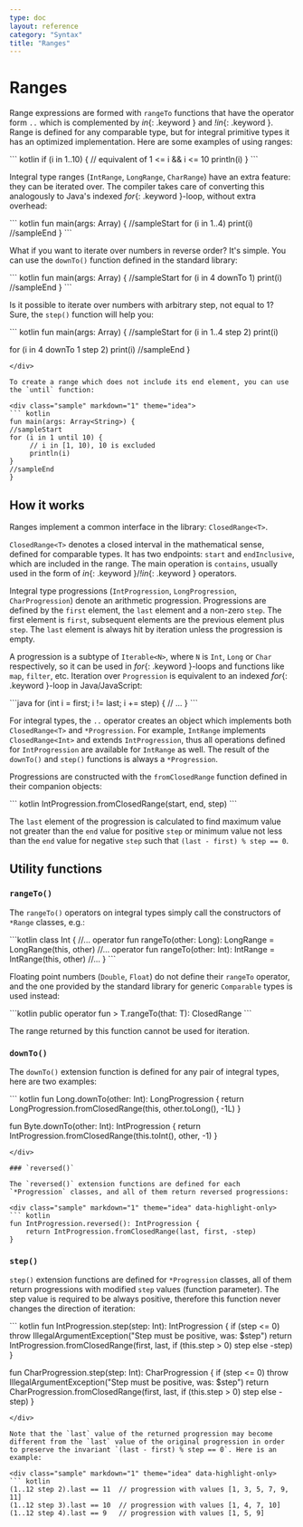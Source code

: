 ```yaml
---
type: doc
layout: reference
category: "Syntax"
title: "Ranges"
---
```


# Ranges

Range expressions are formed with `rangeTo` functions that have the operator form `..` which is complemented by *in*{: .keyword } and *!in*{: .keyword }.
Range is defined for any comparable type, but for integral primitive types it has an optimized implementation. Here are some examples of using ranges:

<div class="sample" markdown="1" theme="idea" data-highlight-only>
``` kotlin
if (i in 1..10) { // equivalent of 1 <= i && i <= 10
    println(i)
}
```
</div>

Integral type ranges (`IntRange`, `LongRange`, `CharRange`) have an extra feature: they can be iterated over.
The compiler takes care of converting this analogously to Java's indexed *for*{: .keyword }-loop, without extra overhead:

<div class="sample" markdown="1" theme="idea">
``` kotlin
fun main(args: Array<String>) {
//sampleStart
for (i in 1..4) print(i)
//sampleEnd
}
```
</div>

What if you want to iterate over numbers in reverse order? It's simple. You can use the `downTo()` function defined in the standard library:

<div class="sample" markdown="1" theme="idea">
``` kotlin
fun main(args: Array<String>) {
//sampleStart
for (i in 4 downTo 1) print(i)
//sampleEnd
}
```
</div>

Is it possible to iterate over numbers with arbitrary step, not equal to 1? Sure, the `step()` function will help you:

<div class="sample" markdown="1" theme="idea">
``` kotlin
fun main(args: Array<String>) {
//sampleStart
for (i in 1..4 step 2) print(i)

for (i in 4 downTo 1 step 2) print(i)
//sampleEnd
}
```
</div>

To create a range which does not include its end element, you can use the `until` function:

<div class="sample" markdown="1" theme="idea">
``` kotlin
fun main(args: Array<String>) {
//sampleStart
for (i in 1 until 10) {
     // i in [1, 10), 10 is excluded
     println(i)
}
//sampleEnd
}
```
</div>

## How it works

Ranges implement a common interface in the library: `ClosedRange<T>`.

`ClosedRange<T>` denotes a closed interval in the mathematical sense, defined for comparable types.
It has two endpoints: `start` and `endInclusive`, which are included in the range.
The main operation is `contains`, usually used in the form of *in*{: .keyword }/*!in*{: .keyword } operators.

Integral type progressions (`IntProgression`, `LongProgression`, `CharProgression`) denote an arithmetic progression.
Progressions are defined by the `first` element, the `last` element and a non-zero `step`.
The first element is `first`, subsequent elements are the previous element plus `step`. The `last` element is always hit by iteration unless the progression is empty.

A progression is a subtype of `Iterable<N>`, where `N` is `Int`, `Long` or `Char` respectively, so it can be used in *for*{: .keyword }-loops and functions like `map`, `filter`, etc.
Iteration over `Progression` is equivalent to an indexed *for*{: .keyword }-loop in Java/JavaScript:

<div class="sample" markdown="1" theme="idea" data-highlight-only>
```java
for (int i = first; i != last; i += step) {
  // ...
}
```
</div>

For integral types, the `..` operator creates an object which implements both `ClosedRange<T>` and `*Progression`.
For example, `IntRange` implements `ClosedRange<Int>` and extends `IntProgression`, thus all operations defined for `IntProgression` are available for `IntRange` as well.
The result of the `downTo()` and `step()` functions is always a `*Progression`.

Progressions are constructed with the `fromClosedRange` function defined in their companion objects:

<div class="sample" markdown="1" theme="idea" data-highlight-only>
``` kotlin
IntProgression.fromClosedRange(start, end, step)
```
</div>

The `last` element of the progression is calculated to find maximum value not greater than the `end` value for positive `step` or minimum value not less than the `end` value for negative `step` such that `(last - first) % step == 0`.



## Utility functions

### `rangeTo()`

The `rangeTo()` operators on integral types simply call the constructors of `*Range` classes, e.g.:

<div class="sample" markdown="1" theme="idea" data-highlight-only>
```kotlin
class Int {
    //...
    operator fun rangeTo(other: Long): LongRange = LongRange(this, other)
    //...
    operator fun rangeTo(other: Int): IntRange = IntRange(this, other)
    //...
}
```
</div>

Floating point numbers (`Double`, `Float`) do not define their `rangeTo` operator, and the one provided by the standard library for generic `Comparable` types is used instead:

<div class="sample" markdown="1" theme="idea" data-highlight-only>
```kotlin
    public operator fun <T: Comparable<T>> T.rangeTo(that: T): ClosedRange<T>
```
</div>

The range returned by this function cannot be used for iteration.

### `downTo()`

The `downTo()` extension function is defined for any pair of integral types, here are two examples:

<div class="sample" markdown="1" theme="idea" data-highlight-only>
``` kotlin
fun Long.downTo(other: Int): LongProgression {
    return LongProgression.fromClosedRange(this, other.toLong(), -1L)
}

fun Byte.downTo(other: Int): IntProgression {
    return IntProgression.fromClosedRange(this.toInt(), other, -1)
}
```
</div>

### `reversed()`

The `reversed()` extension functions are defined for each `*Progression` classes, and all of them return reversed progressions:

<div class="sample" markdown="1" theme="idea" data-highlight-only>
``` kotlin
fun IntProgression.reversed(): IntProgression {
    return IntProgression.fromClosedRange(last, first, -step)
}
```
</div>

### `step()`

`step()` extension functions are defined for `*Progression` classes,
all of them return progressions with modified `step` values (function parameter).
The step value is required to be always positive, therefore this function never changes the direction of iteration:

<div class="sample" markdown="1" theme="idea" data-highlight-only>
``` kotlin
fun IntProgression.step(step: Int): IntProgression {
    if (step <= 0) throw IllegalArgumentException("Step must be positive, was: $step")
    return IntProgression.fromClosedRange(first, last, if (this.step > 0) step else -step)
}

fun CharProgression.step(step: Int): CharProgression {
    if (step <= 0) throw IllegalArgumentException("Step must be positive, was: $step")
    return CharProgression.fromClosedRange(first, last, if (this.step > 0) step else -step)
}
```
</div>

Note that the `last` value of the returned progression may become different from the `last` value of the original progression in order to preserve the invariant `(last - first) % step == 0`. Here is an example:

<div class="sample" markdown="1" theme="idea" data-highlight-only>
``` kotlin
(1..12 step 2).last == 11  // progression with values [1, 3, 5, 7, 9, 11]
(1..12 step 3).last == 10  // progression with values [1, 4, 7, 10]
(1..12 step 4).last == 9   // progression with values [1, 5, 9]
```
</div>
